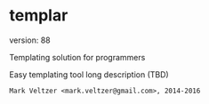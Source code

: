 templar
=======

version: 88

Templating solution for programmers

Easy templating tool long description (TBD)

	Mark Veltzer <mark.veltzer@gmail.com>, 2014-2016
